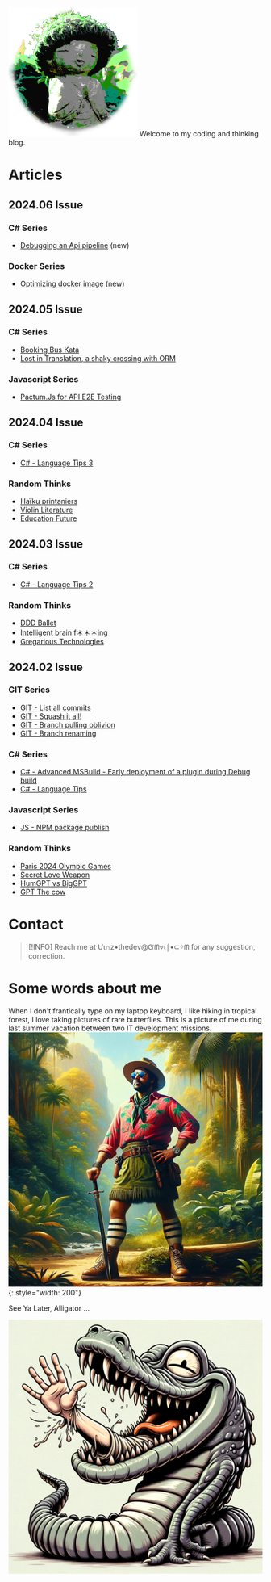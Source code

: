 ![logo](./pix/viiinzzz256.png)
Welcome to my coding and thinking blog.

# Articles

## 2024.06 Issue

### C# Series

- [Debugging an Api pipeline](./Csharp/debug-middleware.md) (new)
### Docker Series

- [Optimizing docker image](./Csharp/Dockerfile-optimize.md) (new)
## 2024.05 Issue

### C# Series

- [Booking Bus Kata](./Csharp/BookingBusKata.md)
- [Lost in Translation, a shaky crossing with ORM](./Csharp/shaky-orm.md)

### Javascript Series

- [Pactum.Js for API E2E Testing](./Javascript/Pactum-E2E-testing)

## 2024.04 Issue

### C# Series

- [C# - Language Tips 3](./Csharp/lang-tips-3.md)

### Random Thinks

- [Haïku printaniers](./RandomThink/haiku-printaniers.md)
- [Violin Literature](./RandomThink/violin-books.md)
- [Education Future](./RandomThink/education-future.md)

## 2024.03 Issue

### C# Series

- [C# - Language Tips 2](./Csharp/lang-tips-2.md)

### Random Thinks

- [DDD Ballet](./RandomThink/ddd-coding.md)
- [Intelligent brain f＊＊＊ing](./RandomThink/intelligent-brainf)
- [Gregarious Technologies](./RandomThink/greg-tech.md)

## 2024.02 Issue

### GIT Series

- [GIT - List all commits](./Git/commits-list)
- [GIT - Squash it all!](./Git/squash-all)
- [GIT - Branch pulling oblivion](./Git/branch-forgot)
- [GIT - Branch renaming](./Git/branch-rename)

### C# Series

- [C# - Advanced MSBuild - Early deployment of a plugin during Debug build](./Csharp/msbuild-plugin-debug)
- [C# - Language Tips](./Csharp/lang-tips-1.md)

### Javascript Series

- [JS - NPM package publish](./Javascript/npm/publish)

### Random Thinks

- [Paris 2024 Olympic Games](./RandomThink/paris-24.md)
- [Secret Love Weapon](./RandomThink/war-n-love.md)
- [HumGPT vs BigGPT](./RandomThink/hum-gpt)
- [GPT The cow](./RandomThink/the-cow.md)

# Contact

> [!INFO]
> Reach me at Մι∩z•thedev@Ᏻᗰ⟇ι⌠•⊂ᛜᗰ for any suggestion, correction.

# Some words about me

When I don't frantically type on my laptop keyboard, I like hiking in tropical forest, I love taking pictures of rare butterflies. This is a picture of me during last summer vacation between two IT development missions.
![](./pix/adventurer.jpg){: style="width: 200"}

See Ya Later, Alligator ...

![bye](./pix/seelater-gator.png)

